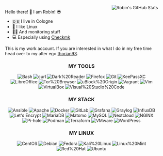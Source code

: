 <img align="right" src="https://github-readme-stats.vercel.app/api?username=robin-tribe29&count_private=true&show_icons=true&include_all_commits=true&theme=github" alt="Robin's GitHub Stats">

Hello there! :wave: I am Robin! :sunglasses:

- :de: I live in Cologne
- :penguin: I like Linux
- :man_technologist: And monitoring stuff
- :computer: Especially using [Checkmk](https://checkmk.com/)

This is my work account. If you are interested in what I do in my free time head over to my alter ego [thorian93](https://github.com/thorian93).

 <!-- Icons: https://simpleicons.org/ -->

<h3 align="center">
  MY TOOLS
</h3>
<p align="center">
  <img src="https://img.shields.io/badge/-Bash-%234EAA25?style=for-the-badge&logo=GNU%20Bash&logoColor=ffffff" alt="Bash">
  <img src="https://img.shields.io/badge/-curl-%23073551?style=for-the-badge&logo=curl" alt="curl">
  <img src="https://img.shields.io/badge/-Dark%20Reader-%23141E24?style=for-the-badge&logo=Dark%20Reader" alt="Dark%20Reader">
  <img src="https://img.shields.io/badge/-Firefox-%23FF7139?style=for-the-badge&logo=Firefox&logoColor=ffffff" alt="Firefox">
  <img src="https://img.shields.io/badge/-Git-%23F05032?style=for-the-badge&logo=Git&logoColor=ffffff" alt="Git">
  <img src="https://img.shields.io/badge/-KeePassXC-%236CAC4D?style=for-the-badge&logo=KeePassXC&logoColor=ffffff" alt="KeePassXC">
  <img src="https://img.shields.io/badge/-LibreOffice-%2318A303?style=for-the-badge&logo=LibreOffice" alt="LibreOffice">
  <img src="https://img.shields.io/badge/-Tor%20Browser-%237D4698?style=for-the-badge&logo=Tor%20Browser" alt="Tor%20Browser">
  <img src="https://img.shields.io/badge/-uBlock%20Origin-%23800000?style=for-the-badge&logo=uBlock%20Origin" alt="uBlock%20Origin">
  <img src="https://img.shields.io/badge/-Vagrant-%231868F2?style=for-the-badge&logo=Vagrant" alt="Vagrant">
  <img src="https://img.shields.io/badge/-Vim-%23019733?style=for-the-badge&logo=Vim" alt="Vim">
  <img src="https://img.shields.io/badge/-VirtualBox-%23183A61?style=for-the-badge&logo=VirtualBox" alt="VirtualBox">
  <img src="https://img.shields.io/badge/-Visual%20Studio%20Code-%23007ACC?style=for-the-badge&logo=Visual%20Studio%20Code" alt="Visual%20Studio%20Code">
</p>

<h3 align="center">
  MY STACK
</h3>
<p align="center">
  <img src="https://img.shields.io/badge/-Ansible-%23EE0000?style=for-the-badge&logo=Ansible" alt="Ansible">
  <img src="https://img.shields.io/badge/-Apache-%23D22128?style=for-the-badge&logo=Apache" alt="Apache">
  <img src="https://img.shields.io/badge/-Docker-%232496ED?style=for-the-badge&logo=Docker&logoColor=ffffff" alt="Docker">
  <img src="https://img.shields.io/badge/-GitLab-%23FCA121?style=for-the-badge&logo=GitLab" alt="GitLab">  
  <img src="https://img.shields.io/badge/-Grafana-%23F46800?style=for-the-badge&logo=Grafana&logoColor=ffffff" alt="Grafana">
  <img src="https://img.shields.io/badge/-Graylog-%23FF3633?style=for-the-badge&logo=Graylog&logoColor=ffffff" alt="Graylog">
  <img src="https://img.shields.io/badge/-InfluxDB-H%2322ADF6EX?style=for-the-badge&logo=InfluxDB&logoColor=ffffff" alt="InfluxDB">
  <img src="https://img.shields.io/badge/-Let%E2%80%99s%20Encrypt-%23003A70?style=for-the-badge&logo=Let%E2%80%99s%20Encrypt" alt="Let's Encrypt">
  <img src="https://img.shields.io/badge/-MariaDB-%23003545?style=for-the-badge&logo=MariaDB" alt="MariaDB">
  <img src="https://img.shields.io/badge/-Matomo-%233152A0?style=for-the-badge&logo=Matomo" alt="Matomo">
  <img src="https://img.shields.io/badge/-MySQL-%234479A1?style=for-the-badge&logo=MySQL&logoColor=ffffff" alt="MySQL">
  <img src="https://img.shields.io/badge/-Nextcloud-%230082C9?style=for-the-badge&logo=Nextcloud" alt="Nextcloud">
  <img src="https://img.shields.io/badge/-NGINX-%23009639?style=for-the-badge&logo=NGINX" alt="NGINX">
  <img src="https://img.shields.io/badge/-Pi--hole-%2396060C?style=for-the-badge&logo=Pi%2Dhole" alt="Pi-hole">
  <img src="https://img.shields.io/badge/-Podman-%23892CA0?style=for-the-badge&logo=Podman" alt="Podman">
  <img src="https://img.shields.io/badge/-Terraform-%237B42BC?style=for-the-badge&logo=Terraform" alt="Terraform">
  <img src="https://img.shields.io/badge/-VMware-%23607078?style=for-the-badge&logo=VMware&logoColor=ffffff" alt="VMware">
  <img src="https://img.shields.io/badge/-WordPress-%2321759B?style=for-the-badge&logo=WordPress" alt="WordPress">
</p>

<h3 align="center">
  MY LINUX
</h3>
<p align="center">
  <img src="https://img.shields.io/badge/-CentOS-%23262577?style=for-the-badge&logo=CentOS" alt="CentOS">
  <img src="https://img.shields.io/badge/-Debian-%23A81D33?style=for-the-badge&logo=Debian" alt="Debian">
  <img src="https://img.shields.io/badge/-Fedora-%23294172?style=for-the-badge&logo=Fedora" alt="Fedora">
  <img src="https://img.shields.io/badge/-Kali%20Linux-%23557C94?style=for-the-badge&logo=Kali%20Linux&logoColor=ffffff" alt="Kali%20Linux">
  <img src="https://img.shields.io/badge/-Linux%20Mint-%2387CF3E?style=for-the-badge&logo=Linux%20Mint&logoColor=ffffff" alt="Linux%20Mint">  
  <img src="https://img.shields.io/badge/-Red%20Hat-%23EE0000?style=for-the-badge&logo=Red%20Hat" alt="Red%20Hat">
  <img src="https://img.shields.io/badge/-Ubuntu-%23E95420?style=for-the-badge&logo=Ubuntu&logoColor=ffffff" alt="Ubuntu">
</p>
